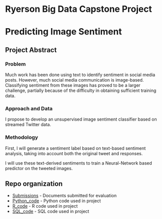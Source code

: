 # Ryerson Big Data Capstone Project
# Predicting Image Sentiment

## Project Abstract

### Problem

Much work has been done using text to identify sentiment in social media posts.
However, much social media communication is image-based.  
Classifying sentiment from these images has proved to be a larger challenge, 
partially because of the difficulty in obtaining sufficient training data.

### Approach and Data

I propose to develop an unsupervised image sentiment classifier based on 
streamed Twitter data.

### Methodology

First, I will generate a sentiment label based on text-based sentiment analysis, 
taking into account both the original tweet and responses.

I will use these text-derived sentiments to train a Neural-Network based 
predictor on the tweeted images.  


## Repo organization

- [Submissions](/Submissions/) - Documents submitted for evaluation
- [Python_code](/Python_code/) - Python code used in project
- [R_code](/R_code/) - R code used in project
- [SQL_code](/SQL_code) - SQL code used in project

